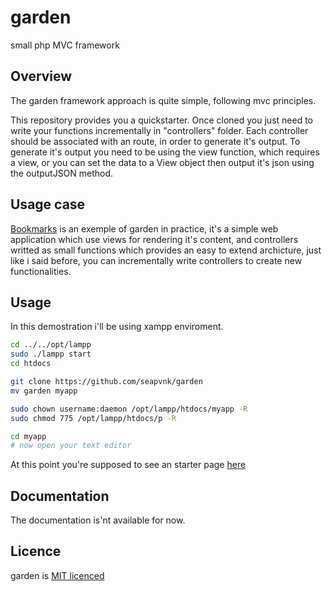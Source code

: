 # garden
small php MVC framework

## Overview
The garden framework approach is quite simple, following mvc principles.

This repository provides you a quickstarter. Once cloned  you just need to write your functions incrementally in "controllers" folder. Each controller should be associated with an route, in order to generate it's output. To generate it's output you need to be using the view function, which requires a view, or you can set the data to a View object then output it's json using the outputJSON method.

## Usage case
[Bookmarks](https://github.com/seapvnk/bookmarks) is an exemple of garden in practice, it's a simple web application which use views for rendering it's content, and controllers writted as small functions which provides an easy to extend archicture, just like i said before, you can incrementally write controllers to create new functionalities.


## Usage
In this demostration i'll be using xampp enviroment.

````bash
cd ../../opt/lampp
sudo ./lampp start
cd htdocs

git clone https://github.com/seapvnk/garden
mv garden myapp

sudo chown username:daemon /opt/lampp/htdocs/myapp -R
sudo chmod 775 /opt/lampp/htdocs/p -R

cd myapp
# now open your text editor
````

At this point you're supposed to see an starter page [here](http://localhost/myapp/)


## Documentation 
The documentation is'nt available for now.


## Licence
garden is [MIT licenced](https://github.com/seapvnk/garden/blob/main/LICENSE)
